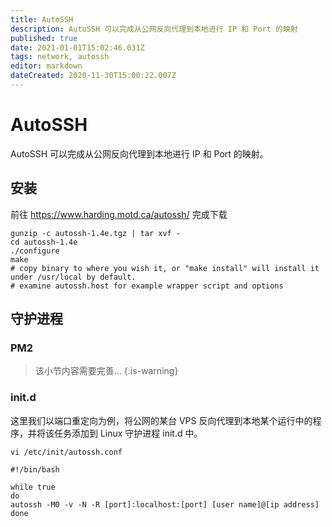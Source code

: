 ```yaml
---
title: AutoSSH
description: AutoSSH 可以完成从公网反向代理到本地进行 IP 和 Port 的映射
published: true
date: 2021-01-01T15:02:46.031Z
tags: network, autossh
editor: markdown
dateCreated: 2020-11-30T15:00:22.007Z
---
```


# AutoSSH

AutoSSH 可以完成从公网反向代理到本地进行 IP 和 Port 的映射。


## 安装

前往 https://www.harding.motd.ca/autossh/ 完成下载

```
gunzip -c autossh-1.4e.tgz | tar xvf -
cd autossh-1.4e
./configure
make
# copy binary to where you wish it, or "make install" will install it under /usr/local by default.
# examine autossh.host for example wrapper script and options
```


## 守护进程

### PM2

> 该小节内容需要完善...
{.is-warning}

### init.d

这里我们以端口重定向为例，将公网的某台 VPS 反向代理到本地某个运行中的程序，并将该任务添加到 Linux 守护进程 init.d 中。

`vi /etc/init/autossh.conf`

```
#!/bin/bash

while true
do
autossh -M0 -v -N -R [port]:localhost:[port] [user name]@[ip address]
done
```